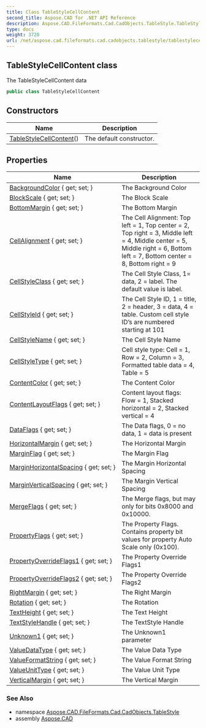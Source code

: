 ```yaml
---
title: Class TableStyleCellContent
second_title: Aspose.CAD for .NET API Reference
description: Aspose.CAD.FileFormats.Cad.CadObjects.TableStyle.TableStyleCellContent class. The TableStyleCellContent data
type: docs
weight: 3720
url: /net/aspose.cad.fileformats.cad.cadobjects.tablestyle/tablestylecellcontent/
---
```

## TableStyleCellContent class

The TableStyleCellContent data

```csharp
public class TableStyleCellContent
```

## Constructors

| Name | Description |
| --- | --- |
| [TableStyleCellContent](tablestylecellcontent/)() | The default constructor. |

## Properties

| Name | Description |
| --- | --- |
| [BackgroundColor](../../aspose.cad.fileformats.cad.cadobjects.tablestyle/tablestylecellcontent/backgroundcolor/) { get; set; } | The Background Color |
| [BlockScale](../../aspose.cad.fileformats.cad.cadobjects.tablestyle/tablestylecellcontent/blockscale/) { get; set; } | The Block Scale |
| [BottomMargin](../../aspose.cad.fileformats.cad.cadobjects.tablestyle/tablestylecellcontent/bottommargin/) { get; set; } | The Bottom Margin |
| [CellAlignment](../../aspose.cad.fileformats.cad.cadobjects.tablestyle/tablestylecellcontent/cellalignment/) { get; set; } | The Cell Alignment: Top left = 1, Top center = 2, Top right = 3, Middle left = 4, Middle center = 5, Middle right = 6, Bottom left = 7, Bottom center = 8, Bottom right = 9 |
| [CellStyleClass](../../aspose.cad.fileformats.cad.cadobjects.tablestyle/tablestylecellcontent/cellstyleclass/) { get; set; } | The Cell Style Class, 1= data, 2 = label. The default value is label. |
| [CellStyleId](../../aspose.cad.fileformats.cad.cadobjects.tablestyle/tablestylecellcontent/cellstyleid/) { get; set; } | The Cell Style ID, 1 = title, 2 = header, 3 = data, 4 = table. Custom cell style ID’s are numbered starting at 101 |
| [CellStyleName](../../aspose.cad.fileformats.cad.cadobjects.tablestyle/tablestylecellcontent/cellstylename/) { get; set; } | The Cell Style Name |
| [CellStyleType](../../aspose.cad.fileformats.cad.cadobjects.tablestyle/tablestylecellcontent/cellstyletype/) { get; set; } | Cell style type: Cell = 1, Row = 2, Column = 3, Formatted table data = 4, Table = 5 |
| [ContentColor](../../aspose.cad.fileformats.cad.cadobjects.tablestyle/tablestylecellcontent/contentcolor/) { get; set; } | The Content Color |
| [ContentLayoutFlags](../../aspose.cad.fileformats.cad.cadobjects.tablestyle/tablestylecellcontent/contentlayoutflags/) { get; set; } | Content layout flags: Flow = 1, Stacked horizontal = 2, Stacked vertical = 4 |
| [DataFlags](../../aspose.cad.fileformats.cad.cadobjects.tablestyle/tablestylecellcontent/dataflags/) { get; set; } | The Data flags, 0 = no data, 1 = data is present |
| [HorizontalMargin](../../aspose.cad.fileformats.cad.cadobjects.tablestyle/tablestylecellcontent/horizontalmargin/) { get; set; } | The Horizontal Margin |
| [MarginFlag](../../aspose.cad.fileformats.cad.cadobjects.tablestyle/tablestylecellcontent/marginflag/) { get; set; } | The Margin Flag |
| [MarginHorizontalSpacing](../../aspose.cad.fileformats.cad.cadobjects.tablestyle/tablestylecellcontent/marginhorizontalspacing/) { get; set; } | The Margin Horizontal Spacing |
| [MarginVerticalSpacing](../../aspose.cad.fileformats.cad.cadobjects.tablestyle/tablestylecellcontent/marginverticalspacing/) { get; set; } | The Margin Vertical Spacing |
| [MergeFlags](../../aspose.cad.fileformats.cad.cadobjects.tablestyle/tablestylecellcontent/mergeflags/) { get; set; } | The Merge flags, but may only for bits 0x8000 and 0x10000. |
| [PropertyFlags](../../aspose.cad.fileformats.cad.cadobjects.tablestyle/tablestylecellcontent/propertyflags/) { get; set; } | The Property Flags. Contains property bit values for property Auto Scale only (0x100). |
| [PropertyOverrideFlags1](../../aspose.cad.fileformats.cad.cadobjects.tablestyle/tablestylecellcontent/propertyoverrideflags1/) { get; set; } | The Property Override Flags1 |
| [PropertyOverrideFlags2](../../aspose.cad.fileformats.cad.cadobjects.tablestyle/tablestylecellcontent/propertyoverrideflags2/) { get; set; } | The Property Override Flags2 |
| [RightMargin](../../aspose.cad.fileformats.cad.cadobjects.tablestyle/tablestylecellcontent/rightmargin/) { get; set; } | The Right Margin |
| [Rotation](../../aspose.cad.fileformats.cad.cadobjects.tablestyle/tablestylecellcontent/rotation/) { get; set; } | The Rotation |
| [TextHeight](../../aspose.cad.fileformats.cad.cadobjects.tablestyle/tablestylecellcontent/textheight/) { get; set; } | The Text Height |
| [TextStyleHandle](../../aspose.cad.fileformats.cad.cadobjects.tablestyle/tablestylecellcontent/textstylehandle/) { get; set; } | The TextStyle Handle |
| [Unknown1](../../aspose.cad.fileformats.cad.cadobjects.tablestyle/tablestylecellcontent/unknown1/) { get; set; } | The Unknown1 parameter |
| [ValueDataType](../../aspose.cad.fileformats.cad.cadobjects.tablestyle/tablestylecellcontent/valuedatatype/) { get; set; } | The Value Data Type |
| [ValueFormatString](../../aspose.cad.fileformats.cad.cadobjects.tablestyle/tablestylecellcontent/valueformatstring/) { get; set; } | The Value Format String |
| [ValueUnitType](../../aspose.cad.fileformats.cad.cadobjects.tablestyle/tablestylecellcontent/valueunittype/) { get; set; } | The Value Unit Type |
| [VerticalMargin](../../aspose.cad.fileformats.cad.cadobjects.tablestyle/tablestylecellcontent/verticalmargin/) { get; set; } | The Vertical Margin |

### See Also

* namespace [Aspose.CAD.FileFormats.Cad.CadObjects.TableStyle](../../aspose.cad.fileformats.cad.cadobjects.tablestyle/)
* assembly [Aspose.CAD](../../)


